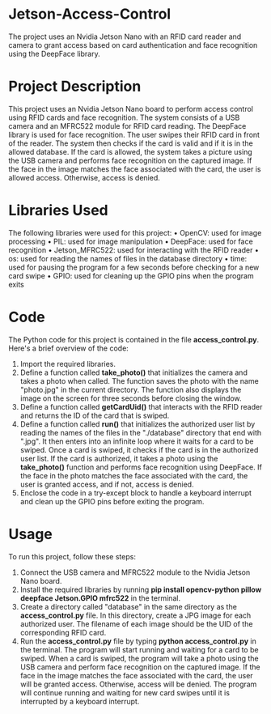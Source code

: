 # Jetson-Access-Control
The project uses an Nvidia Jetson Nano with an RFID card reader and camera to grant access based on card authentication and face recognition using the DeepFace library.

# Project Description
This project uses an Nvidia Jetson Nano board to perform access control using RFID cards and face recognition. The system consists of a USB camera and an MFRC522 module for RFID card reading. The DeepFace library is used for face recognition.
The user swipes their RFID card in front of the reader. The system then checks if the card is valid and if it is in the allowed database. If the card is allowed, the system takes a picture using the USB camera and performs face recognition on the captured image. If the face in the image matches the face associated with the card, the user is allowed access. Otherwise, access is denied.

# Libraries Used
The following libraries were used for this project:
•	OpenCV: used for image processing
•	PIL: used for image manipulation
•	DeepFace: used for face recognition
•	Jetson_MFRC522: used for interacting with the RFID reader
•	os: used for reading the names of files in the database directory
•	time: used for pausing the program for a few seconds before checking for a new card swipe
•	GPIO: used for cleaning up the GPIO pins when the program exits

# Code
The Python code for this project is contained in the file **access_control.py**. Here's a brief overview of the code:
1.	Import the required libraries.
2.	Define a function called **take_photo()** that initializes the camera and takes a photo when called. The function saves the photo with the name "photo.jpg" in the current directory. The function also displays the image on the screen for three seconds before closing the window.
3.	Define a function called **getCardUid()** that interacts with the RFID reader and returns the ID of the card that is swiped.
4.	Define a function called **run()** that initializes the authorized user list by reading the names of the files in the "./database" directory that end with ".jpg". It then enters into an infinite loop where it waits for a card to be swiped. Once a card is swiped, it checks if the card is in the authorized user list. If the card is authorized, it takes a photo using the **take_photo()** function and performs face recognition using DeepFace. If the face in the photo matches the face associated with the card, the user is granted access, and if not, access is denied.
5.	Enclose the code in a try-except block to handle a keyboard interrupt and clean up the GPIO pins before exiting the program.

# Usage
To run this project, follow these steps:
1.	Connect the USB camera and MFRC522 module to the Nvidia Jetson Nano board.
2.	Install the required libraries by running **pip install opencv-python pillow deepface Jetson.GPIO mfrc522** in the terminal.
3.	Create a directory called "database" in the same directory as the **access_control.py** file. In this directory, create a JPG image for each authorized user. The filename of each image should be the UID of the corresponding RFID card.
4.	Run the **access_control.py** file by typing **python access_control.py** in the terminal.
The program will start running and waiting for a card to be swiped. When a card is swiped, the program will take a photo using the USB camera and perform face recognition on the captured image. If the face in the image matches the face associated with the card, the user will be granted access. Otherwise, access will be denied. The program will continue running and waiting for new card swipes until it is interrupted by a keyboard interrupt.
 
